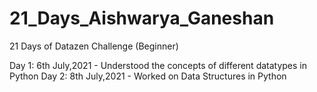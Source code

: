 # 21_Days_Aishwarya_Ganeshan
21 Days of Datazen Challenge (Beginner)
 
 Day 1: 6th July,2021 - Understood the concepts of different datatypes in Python
 Day 2: 8th July,2021 - Worked on Data Structures in Python

